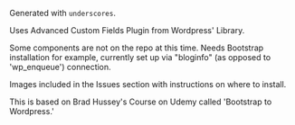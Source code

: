 

Generated with `underscores`.

Uses Advanced Custom Fields Plugin from Wordpress' Library. 

Some components are not on the repo at this time. Needs Bootstrap installation for example, currently set up via "bloginfo" (as opposed to 'wp_enqueue') connection. 

Images included in the Issues section with instructions on where to install. 

This is based on Brad Hussey's Course on Udemy called 'Bootstrap to Wordpress.'
